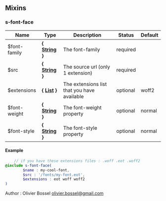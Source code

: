 ## Mixins


### s-font-face




Name  |  Type  |  Description  |  Status  |  Default
------------  |  ------------  |  ------------  |  ------------  |  ------------
$font-family  |  **{ [String](http://www.sass-lang.com/documentation/file.SASS_REFERENCE.html#sass-script-strings) }**  |  The font-family  |  required  |
$src  |  **{ [String](http://www.sass-lang.com/documentation/file.SASS_REFERENCE.html#sass-script-strings) }**  |  The source url (only 1 extension)  |  required  |
$extensions  |  **{ [List](http://www.sass-lang.com/documentation/file.SASS_REFERENCE.html#lists) }**  |  The extensions list that you have available  |  optional  |  woff2
$font-weight  |  **{ [String](http://www.sass-lang.com/documentation/file.SASS_REFERENCE.html#sass-script-strings) }**  |  The font-weight property  |  optional  |  normal
$font-style  |  **{ [String](http://www.sass-lang.com/documentation/file.SASS_REFERENCE.html#sass-script-strings) }**  |  The font-style property  |  optional  |  normal

#### Example
```scss
	// if you have these extensions files : .woff .eot .woff2
@include s-font-face(
		$name : my-cool-font,
		$src : '/fonts/my-font.eot',
		$extensions : eot woff woff2
)
```
Author : Olivier Bossel <olivier.bossel@gmail.com>